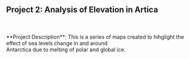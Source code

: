 ## Project 2: Analysis of Elevation in Artica
<br>
<br>
**Project Description**: 
This is a series of maps created to hihglight the effect of sea levels change in and around<br>
Antarctica due to melting of polar and global ice. 

